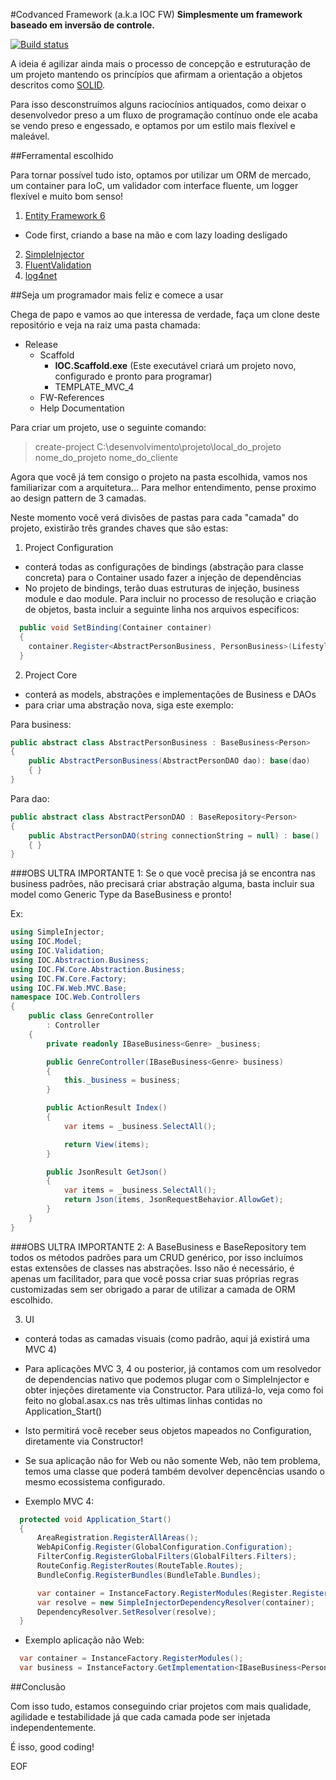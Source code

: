 #Codvanced Framework (a.k.a IOC FW)
**Simplesmente um framework baseado em inversão de controle.**

[![Build status](https://ci.appveyor.com/api/projects/status/b2ojfywi3i2rgqki/branch/master?svg=true)](https://ci.appveyor.com/project/Codvanced/framework/branch/master)

A ideia é agilizar ainda mais o processo de concepção e estruturação de um projeto mantendo os princípíos que afirmam a orientação a objetos descritos como [SOLID](http://en.wikipedia.org/wiki/SOLID_%28object-oriented_design%29).

Para isso desconstruímos alguns raciocínios antiquados, como deixar o desenvolvedor preso a um fluxo de programação contínuo onde ele acaba se vendo preso e engessado, e optamos por um estilo mais flexível e maleável.

##Ferramental escolhido

Para tornar possível tudo isto, optamos por utilizar um ORM de mercado, um container para IoC, um validador com interface fluente, um logger flexível e muito bom senso!

1.  [Entity Framework 6](https://www.nuget.org/packages/EntityFramework)
  * Code first, criando a base na mão e com lazy loading desligado
2.  [SimpleInjector](https://www.nuget.org/packages/SimpleInjector/)
3.  [FluentValidation](https://www.nuget.org/packages/FluentValidation/)
4.  [log4net](https://www.nuget.org/packages/log4net/)


##Seja um programador mais feliz e comece a usar

Chega de papo e vamos ao que interessa de verdade, faça um clone deste repositório e veja na raiz uma pasta chamada: 
* Release
  * Scaffold
    * **IOC.Scaffold.exe** (Este executável criará um projeto novo, configurado e pronto para programar)
    * TEMPLATE_MVC_4
  * FW-References
  * Help Documentation

Para criar um projeto, use o seguinte comando:

>create-project C:\desenvolvimento\projeto\local_do_projeto nome_do_projeto nome_do_cliente 


Agora que você já tem consigo o projeto na pasta escolhida, vamos nos familiarizar com a arquitetura...
Para melhor entendimento, pense proximo ao design pattern de 3 camadas.

Neste momento você verá divisões de pastas para cada "camada" do projeto, existirão três grandes chaves que são estas:

1.  Project Configuration
  * conterá todas as configurações de bindings (abstração para classe concreta) para o Container usado fazer a injeção de dependências
  * No projeto de bindings, terão duas estruturas de injeção, business module e dao module. Para incluir no processo de resolução e criação de objetos, basta incluir a seguinte linha nos arquivos especificos:

  ```cs
    public void SetBinding(Container container)
    {
      container.Register<AbstractPersonBusiness, PersonBusiness>(Lifestyle.Singleton);
    }
  ```
2.  Project Core
  * conterá as models, abstrações e implementações de Business e DAOs 
  * para criar uma abstração nova, siga este exemplo:
  
  Para business:
  ```cs
  public abstract class AbstractPersonBusiness : BaseBusiness<Person>
  {
      public AbstractPersonBusiness(AbstractPersonDAO dao): base(dao)
      { }
  }
  ```
  
  Para dao:
  ```cs
  public abstract class AbstractPersonDAO : BaseRepository<Person>
  {
      public AbstractPersonDAO(string connectionString = null) : base()
      { }
  }
  ```
  
  ###OBS ULTRA IMPORTANTE 1:
  Se o que você precisa já se encontra nas business padrões, não precisará criar abstração alguma, basta incluir sua model como Generic Type da BaseBusiness e pronto!
  
  Ex:
  ```cs
  using SimpleInjector;
  using IOC.Model;
  using IOC.Validation;
  using IOC.Abstraction.Business;
  using IOC.FW.Core.Abstraction.Business;
  using IOC.FW.Core.Factory;
  using IOC.FW.Web.MVC.Base;
  namespace IOC.Web.Controllers
  {
      public class GenreController
          : Controller
      {
          private readonly IBaseBusiness<Genre> _business;
  
          public GenreController(IBaseBusiness<Genre> business)
          {
              this._business = business;
          }
  
          public ActionResult Index()
          {
              var items = _business.SelectAll();
  
              return View(items);
          }
  
          public JsonResult GetJson()
          {
              var items = _business.SelectAll();
              return Json(items, JsonRequestBehavior.AllowGet);
          }
      }
  }
```
  
  ###OBS ULTRA IMPORTANTE 2:
  A BaseBusiness e BaseRepository tem todos os métodos padrões para um CRUD genérico, por isso incluímos estas extensões de classes nas abstrações. Isso não é necessário, é apenas um facilitador, para que você possa criar suas próprias regras customizadas sem ser obrigado a parar de utilizar a camada de ORM escolhido.
  
  
3.  UI
  * conterá todas as camadas visuais (como padrão, aqui já existirá uma MVC 4)
  * Para aplicações MVC 3, 4 ou posterior, já contamos com um resolvedor de dependencias nativo que podemos plugar com o SimpleInjector e obter injeções diretamente via Constructor. Para utilizá-lo, veja como foi feito no global.asax.cs nas três ultimas linhas contidas no Application_Start()
  * Isto permitirá você receber seus objetos mapeados no Configuration, diretamente via Constructor!
  * Se sua aplicação não for Web ou não somente Web, não tem problema, temos uma classe que poderá também devolver depencências usando o mesmo ecossistema configurado.
  
* Exemplo MVC 4:
```cs
  protected void Application_Start()
  {
      AreaRegistration.RegisterAllAreas();
      WebApiConfig.Register(GlobalConfiguration.Configuration);
      FilterConfig.RegisterGlobalFilters(GlobalFilters.Filters);
      RouteConfig.RegisterRoutes(RouteTable.Routes);
      BundleConfig.RegisterBundles(BundleTable.Bundles);

      var container = InstanceFactory.RegisterModules(Register.RegisterWebApi);
      var resolve = new SimpleInjectorDependencyResolver(container);
      DependencyResolver.SetResolver(resolve);
  }
```
* Exemplo aplicação não Web:
```cs
  var container = InstanceFactory.RegisterModules();
  var business = InstanceFactory.GetImplementation<IBaseBusiness<Person>>();  
```
  
##Conclusão

Com isso tudo, estamos conseguindo criar projetos com mais qualidade, agilidade e testabilidade já que cada camada pode ser injetada independentemente.

É isso, good coding!

EOF
